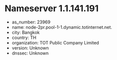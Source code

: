 # Nameserver 1.1.141.191

* as_number: 23969
* name: node-2pr.pool-1-1.dynamic.totinternet.net.
* city: Bangkok
* country: TH
* organization: TOT Public Company Limited
* version: Unknown
* dnssec: Unknown
